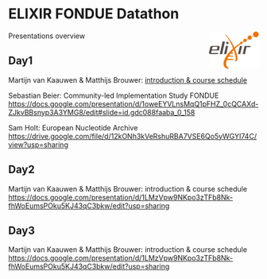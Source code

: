 
# ELIXIR FONDUE Datathon 

<img align="right" src="../program/images/logo_elixir.png" width="100"/>

Presentations overview

## Day1

Martijn van Kaauwen & Matthijs Brouwer: [introduction & course schedule](https://docs.google.com/presentation/d/1LMzVpw9NKpo3zTFb8Nk-fhWoEumsPOku5KJ43qC3bkw/edit?usp=sharing)

Sebastian Beier: Community-led Implementation Study FONDUE
https://docs.google.com/presentation/d/1oweEYVLnsMqQ1pFHZ_0cQCAXd-ZJkvBBsnyp3A3YMG8/edit#slide=id.gdc088faaba_0_158

Sam Holt: European Nucleotide Archive
https://drive.google.com/file/d/12kONh3kVeRshuRBA7VSE6Qo5yWGYI74C/view?usp=sharing


## Day2

Martijn van Kaauwen & Matthijs Brouwer: introduction & course schedule
https://docs.google.com/presentation/d/1LMzVpw9NKpo3zTFb8Nk-fhWoEumsPOku5KJ43qC3bkw/edit?usp=sharing



## Day3

Martijn van Kaauwen & Matthijs Brouwer: introduction & course schedule
https://docs.google.com/presentation/d/1LMzVpw9NKpo3zTFb8Nk-fhWoEumsPOku5KJ43qC3bkw/edit?usp=sharing
